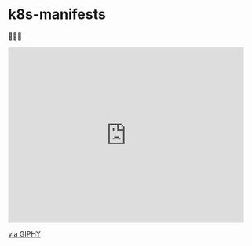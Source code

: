 # k8s-manifests  
🎉🎉🎉
<iframe src="https://giphy.com/embed/UqZ4imFIoljlr5O2sM" width="480" height="359" frameBorder="0" class="giphy-embed" allowFullScreen></iframe><p><a href="https://giphy.com/gifs/just-do-it-shia-UqZ4imFIoljlr5O2sM">via GIPHY</a></p>
